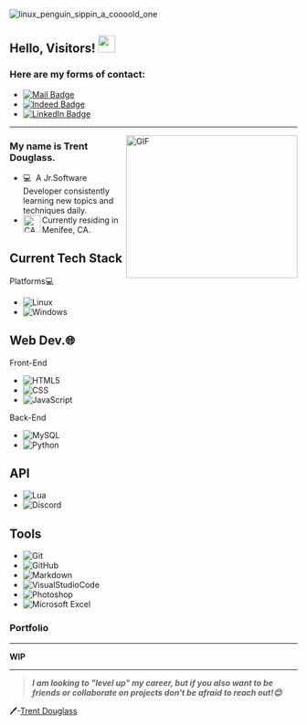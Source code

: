 ![linux_penguin_sippin_a_coooold_one](https://i.imgur.com/4OzXpXB.png)
## Hello, Visitors! <img src="https://raw.githubusercontent.com/MartinHeinz/MartinHeinz/master/wave.gif" width="30px">
### Here are my forms of contact:
- [![Mail Badge](https://img.shields.io/badge/-trentdouglass199710@gmail.com-c14438?style=flat&logo=Gmail&logoColor=white&link=mailto:trentdouglass199710@gmail.com)](mailto:trentdouglass199710@gmail.com)
- [![Indeed Badge](https://img.shields.io/badge/-Trent's_Indeed-2164f4?style=flat&logo=Indeed&logoColor=white&link=https://profile.indeed.com/?hl=en_US&co=US&from=gnav-homepage&_ga=2.94676894.324708786.1670897754-723158062.1667517674)](https://profile.indeed.com/?hl=en_US&co=US&from=gnav-homepage&_ga=2.94676894.324708786.1670897754-723158062.1667517674)
- [![LinkedIn Badge](https://img.shields.io/badge/-Trent's_LinkedIn-caccce?style=flat&logo=LinkedIn&logoColor=0077b5&link=https://www.linkedin.com/in/trent-douglass-a764721b9/)](link:https://www.linkedin.com/in/trent-douglass-a764721b9)

---
<img align="right" width="300" height="250" alt="GIF" src="https://media.tenor.com/GVk4jB2u_i8AAAAC/coding.gif" />

### My name is Trent Douglass.

- 💻 &#160;A Jr.Software Developer consistently learning new topics and techniques daily.
- <img align="left" width="30" alt="CAEmoji" src="https://emojipedia-us.s3.dualstack.us-west-1.amazonaws.com/thumbs/160/openmoji/252/flag-for-california-usca_1f3f4-e0075-e0073-e0063-e0061-e007f.png"> Currently residing in Menifee, CA.

Current Tech Stack
-

Platforms💻
- ![Linux](https://img.shields.io/badge/-Linux-333333?style=flat&logo=Linux&logoColor=FCC624)
- ![Windows](https://img.shields.io/badge/-Windows10-333333?style=flat&logo=Windows&logoColor=357EC7)

Web Dev.🌐 &#160;
-
Front-End
 -    ![HTML5](https://img.shields.io/badge/-HTML5-333333?style=flat&logo=HTML5)
-    ![CSS](https://img.shields.io/badge/-CSS-333333?style=flat&logo=CSS3&logoColor=2965f1)
- ![JavaScript](https://img.shields.io/badge/-JavaScript-333333?style=flat&logo=JavaScript&logoColor=F0DB4F)

Back-End
- ![MySQL](https://img.shields.io/badge/-MySQL-333333?style=flat&logo=mysql)
- ![Python](https://img.shields.io/badge/-Python-333333?style=flat&logo=python)

API
--

- ![Lua](https://img.shields.io/badge/-Lua-333333?style=flat&logo=lua&logoColor=000080)
- ![Discord](https://img.shields.io/badge/-Discord-333333?style=flat&logo=discord)

Tools
-
- ![Git](https://img.shields.io/badge/-Git-333333?style=flat&logo=git) 
- ![GitHub](https://img.shields.io/badge/-GitHub-333333?style=flat&logo=github)
- ![Markdown](https://img.shields.io/badge/-Markdown-333333?style=flat&logo=markdown)
- ![VisualStudioCode](https://img.shields.io/badge/-Visual_Studio_Copde-333333?style=flat&logo=markdown)
- ![Photoshop](https://img.shields.io/badge/-Photoshop-333333?style=flat&logo=AdobePhotoshop)
- ![Microsoft Excel](https://img.shields.io/badge/-Microsoft_Excel-333333?style=flat&logo=MicrosoftExcel&logoColor=21A366)

### Portfolio
---
**WIP**

---
> ***I am looking to "level up" my career, but if you also want to be friends or collaborate on projects don't be afraid to reach out!😊***

🖊️-[Trent Douglass](https://github.com/Ma5ter1)
